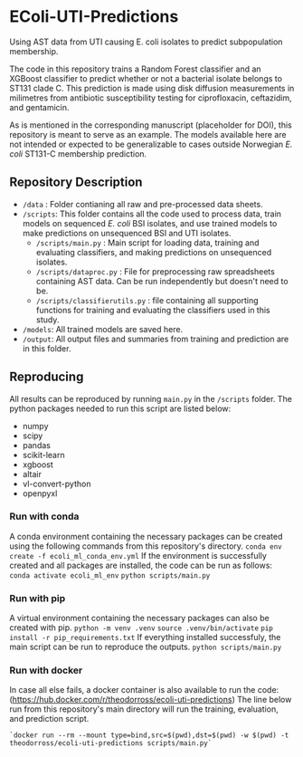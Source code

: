 # EColi-UTI-Predictions
Using AST data from UTI causing E. coli isolates to predict subpopulation membership.

The code in this repository trains a Random Forest classifier and an XGBoost classifier to predict whether or not a bacterial isolate belongs to ST131 clade C.  This prediction is made using disk diffusion measurements in milimetres from antibiotic susceptibility testing for ciprofloxacin, ceftazidim, and gentamicin.

As is mentioned in the corresponding manuscript (placeholder for DOI), this repository is meant to serve as an example. The models available here are not intended or expected to be generalizable to cases outside Norwegian *E. coli* ST131-C membership prediction.

## Repository Description
 - `/data` : Folder contianing all raw and pre-processed data sheets.
 - `/scripts`: This folder contains all the code used to process data, train models on sequenced *E. coli* BSI isolates, and use trained models to make predictions on unsequenced BSI and UTI isolates.
    - `/scripts/main.py` : Main script for loading data, training and evaluating classifiers, and making predictions on unsequenced isolates.
    - `/scripts/dataproc.py` : File for preprocessing raw spreadsheets containing AST data.  Can be run independently but doesn't need to be.
    - `/scripts/classifierutils.py` : file containing all supporting functions for training and evaluating the classifiers used in this study.
 - `/models`: All trained models are saved here.
 - `/output`: All output files and summaries from training and prediction are in this folder.

## Reproducing
All results can be reproduced by running `main.py` in the `/scripts` folder.  The python packages needed to run this script are listed below:
- numpy
- scipy
- pandas
- scikit-learn
- xgboost
- altair
- vl-convert-python
- openpyxl

### Run with conda
A conda environment containing the necessary packages can be created using the following commands from this repository's directory.
    `conda env create -f ecoli_ml_conda_env.yml`
If the environment is successfully created and all packages are installed, the code can be run as follows:
    `conda activate ecoli_ml_env`
    `python scripts/main.py`

### Run with pip
A virtual environment containing the necessary packages can also be created with pip.
    `python -m venv .venv`
    `source .venv/bin/activate`
    `pip install -r pip_requirements.txt`
If everything installed successfuly, the main script can be run to reproduce the outputs.
    `python scripts/main.py`

### Run with docker
In case all else fails, a docker container is also available to run the code: (https://hub.docker.com/r/theodorross/ecoli-uti-predictions)
The line below run from this repository's main directory will run the training, evaluation, and prediction script.

    `docker run --rm --mount type=bind,src=$(pwd),dst=$(pwd) -w $(pwd) -t theodorross/ecoli-uti-predictions scripts/main.py`

